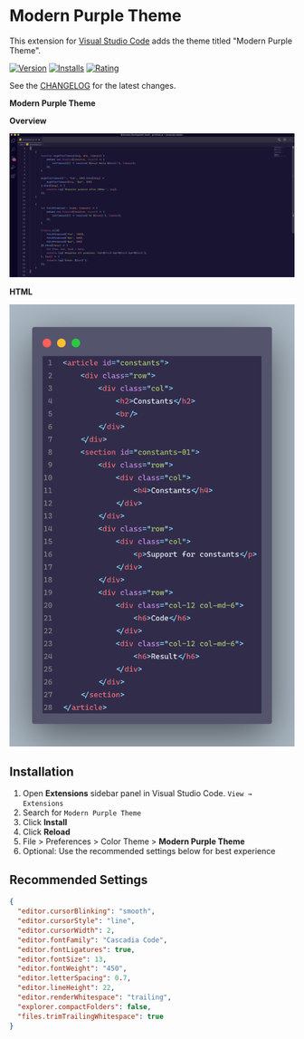 # Modern Purple Theme

This extension for [Visual Studio Code](http://code.visualstudio.com) adds the theme titled "Modern Purple Theme".

[![Version](https://vsmarketplacebadge.apphb.com/version/nataliefruitema.modern-purple-theme.svg)](https://marketplace.visualstudio.com/items?itemName=nataliefruitema.modern-purple-theme)
[![Installs](https://vsmarketplacebadge.apphb.com/installs/nataliefruitema.modern-purple-theme.svg)](https://marketplace.visualstudio.com/items?itemName=nataliefruitema.modern-purple-theme)
[![Rating](https://vsmarketplacebadge.apphb.com/rating-star/nataliefruitema.modern-purple-theme.svg)](https://marketplace.visualstudio.com/items?itemName=nataliefruitema.modern-purple-theme)

See the [CHANGELOG](CHANGELOG.md) for the latest changes.

**Modern Purple Theme**

**Overview**

![Overview](https://raw.githubusercontent.com/nataliefruitema/modern-purple-theme/master/images/Overview_example.png?token=AHYIVO46I2BEXGL4MT2S5J3ANGHT4)

**HTML**

![HTML](https://raw.githubusercontent.com/nataliefruitema/modern-purple-theme/master/images/HTML_example.png?token=AHYIVOY7MFO7O3JJW6NP4RDANGHY6)

## Installation

1. Open **Extensions** sidebar panel in Visual Studio Code. `View → Extensions`
2. Search for `Modern Purple Theme`
3. Click **Install**
4. Click **Reload**
5. File > Preferences > Color Theme > **Modern Purple Theme**
6. Optional: Use the recommended settings below for best experience

## Recommended Settings

```json
{
  "editor.cursorBlinking": "smooth",
  "editor.cursorStyle": "line",
  "editor.cursorWidth": 2,
  "editor.fontFamily": "Cascadia Code",
  "editor.fontLigatures": true,
  "editor.fontSize": 13,
  "editor.fontWeight": "450",
  "editor.letterSpacing": 0.7,
  "editor.lineHeight": 22,
  "editor.renderWhitespace": "trailing",
  "explorer.compactFolders": false,
  "files.trimTrailingWhitespace": true
}
```

